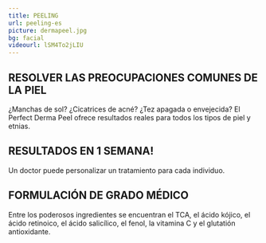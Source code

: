 ```yaml
---
title: PEELING
url: peeling-es
picture: dermapeel.jpg
bg: facial
videourl: lSM4To2jLIU
---
```


## RESOLVER LAS PREOCUPACIONES COMUNES DE LA PIEL ##
¿Manchas de sol?  ¿Cicatrices de acné? ¿Tez apagada o envejecida? El Perfect Derma Peel ofrece resultados reales para todos los tipos de piel y etnias.

## RESULTADOS EN 1 SEMANA!
Un doctor puede personalizar un tratamiento para cada individuo. 

## FORMULACIÓN DE GRADO MÉDICO
Entre los poderosos ingredientes se encuentran el TCA, el ácido kójico, el ácido retinoico, el ácido salicílico, el fenol, la vitamina C y el glutatión antioxidante.
